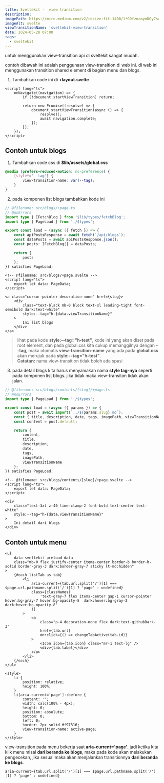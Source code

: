 ```yaml
---
title: Sveltekit -  view transition
description:
imagePath: https://miro.medium.com/v2/resize:fit:1400/1*G9fzmaoymDGy7scbkgpC7A.png
imageAlt: svelte
viewTransitionName: 'sveltekit-view-transition'
date: 2024-05-28 07:00
tags:
  - sveltekit
---
```


untuk menggunakan view-transition api di sveltekit sangat mudah.

contoh dibawah ini adalah penggunaan view-transition di web ini.
di web ini menggunakan transition shared element di bagian menu dan blogs.

1. Tambahkan code ini di **+layout.svelte**

```svelte
<script lang="ts">
	onNavigate((navigation) => {
		if (!document.startViewTransition) return;

		return new Promise((resolve) => {
			document.startViewTransition(async () => {
				resolve();
				await navigation.complete;
			});
		});
	});
</script>
```

## Contoh untuk blogs

1. Tambahkan code css di **$lib/assets/global.css**

```css
@media (prefers-reduced-motion: no-preference) {
	[style*='--tag'] {
		view-transition-name: var(--tag);
	}
}
```

2. pada komponen list blogs tambahkan kode ini

```ts
// @filename: src/blogs/+page.ts
// @noErrors
import type { IFetchBlog } from '$lib/types/fetchBlog';
import type { PageLoad } from './$types';

export const load = (async ({ fetch }) => {
	const apiPostsResponse = await fetch(`/api/blogs`);
	const dataPosts = await apiPostsResponse.json();
	const posts: IFetchBlog[] = dataPosts;

	return {
		posts
	};
}) satisfies PageLoad;
```

```svelte
<!-- @filename: src/blogs/+page.svelte -->
<script lang="ts">
	export let data: PageData;
</script>

<a class="cursor-pointer decoration-none" href={slug}>
	<div
		class="text-black mb-0 block text-xl leading-tight font-semibold dark:text-white"
		style:--tag="h-{data.viewTransitionName}"
	>
		Ini list blogs
	</div>
</a>
```

> lihat pada kode **style:--tag="h-test"**, kode ini yang akan diset pada root element, dan pada global.css kita cukup memanggilnya dengan **--tag**, maka otomatis **view-transition-name** yang ada pada **global.css** akan merujuk pada **style:--tag="h-test"**. <br> **Catatan:** nama view-transition tidak boleh ada spasi

3. pada detail blogs kita harus menyamakan nama **style tag-nya** seperti pada komponen list blogs. jika tidak maka view-transiton tidak akan jalan.

```ts
// @filename: src/blogs/contents/[slug]/+page.ts
// @noErrors
import type { PageLoad } from './$types';

export const load = (async ({ params }) => {
	const post = await import(`../${params.slug}.md`);
	const { title, description, date, tags, imagePath, viewTransitionName } = post.metadata;
	const content = post.default;

	return {
		content,
		title,
		description,
		date,
		tags,
		imagePath,
		viewTransitionName
	};
}) satisfies PageLoad;
```

```svelte
<!-- @filename: src/blogs/contents/[slug]/+page.svelte -->
<script lang="ts">
	export let data: PageData;
</script>

<div
	class="text-3xl z-40 line-clamp-2 font-bold text-center text-white"
	style:--tag="h-{data.viewTransitionName}"
>
	Ini detail dari blogs
</div>
```

## Contoh untuk menu

```svelte
<ul
	data-sveltekit-preload-data
	class="mb-0 flex justify-center items-center border-b border-b-solid border-gray-3 dark:border-gray-7 sticky lt-md:hidden"
>
	{#each listTab as tab}
		<li
			aria-current={tab.url.split('/')[1] === $page.url.pathname.split('/')[1] ? 'page' : undefined}
			class={classNames(
				'text-gray-7 flex items-center gap-1 cursor-pointer hover:bg-gray-7 hover:bg-opacity-8  dark:hover:bg-gray-2 dark:hover:bg-opacity-8'
			)}
		>
			<a
				class="p-4 decoration-none flex dark:text-githubDark-2"
				href={tab.url}
				on:click={() => changeTabActive(tab.id)}
			>
				<Icon icon={tab.icon} class="mr-1 text-lg" />
				<div>{tab.label}</div>
			</a>
		</li>
	{/each}
</ul>

<style>
	li {
		position: relative;
		height: 100%;
	}
	li[aria-current='page']::before {
		content: '';
		width: calc(100% - 4px);
		height: 0;
		position: absolute;
		bottom: 0;
		left: 0;
		border: 2px solid #f97316;
		view-transition-name: active-page;
	}
</style>
```

view-transition pada menu bekerja saat **aria-current='page'**. jadi ketika kita klik menu misal **dari beranda ke blogs**, maka pada kode akan melakukan pengecekan, jika sesuai maka akan menjalankan transitionnya **dari beranda ke blogs**.

```svelte
aria-current={tab.url.split('/')[1] === $page.url.pathname.split('/')[1] ? 'page' : undefined}
```

